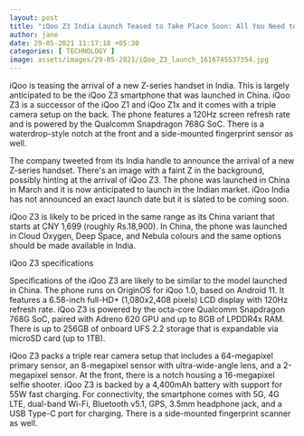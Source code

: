 ```yaml
---
layout: post
title: "iQoo Z3 India Launch Teased to Take Place Soon: All You Need to Know"
author: jane 
date: 29-05-2021 11:17:18 +05:30 
categories: [ TECHNOLOGY ] 
image: assets/images/29-05-2021/iQoo_Z3_launch_1616745537354.jpg
---
```

iQoo is teasing the arrival of a new Z-series handset in India. This is largely anticipated to be the iQoo Z3 smartphone that was launched in China. iQoo Z3 is a successor of the iQoo Z1 and iQoo Z1x and it comes with a triple camera setup on the back. The phone features a 120Hz screen refresh rate and is powered by the Qualcomm Snapdragon 768G SoC. There is a waterdrop-style notch at the front and a side-mounted fingerprint sensor as well.

The company tweeted from its India handle to announce the arrival of a new Z-series handset. There's an image with a faint Z in the background, possibly hinting at the arrival of iQoo Z3. The phone was launched in China in March and it is now anticipated to launch in the Indian market. iQoo India has not announced an exact launch date but it is slated to be coming soon.

iQoo Z3 is likely to be priced in the same range as its China variant that starts at CNY 1,699 (roughly Rs.18,900). In China, the phone was launched in Cloud Oxygen, Deep Space, and Nebula colours and the same options should be made available in India.

iQoo Z3 specifications

Specifications of the iQoo Z3 are likely to be similar to the model launched in China. The phone runs on OriginOS for iQoo 1.0, based on Android 11. It features a 6.58-inch full-HD+ (1,080x2,408 pixels) LCD display with 120Hz refresh rate. iQoo Z3 is powered by the octa-core Qualcomm Snapdragon 768G SoC, paired with Adreno 620 GPU and up to 8GB of LPDDR4x RAM. There is up to 256GB of onboard UFS 2.2 storage that is expandable via microSD card (up to 1TB).

iQoo Z3 packs a triple rear camera setup that includes a 64-megapixel primary sensor, an 8-megapixel sensor with ultra-wide-angle lens, and a 2-megapixel sensor. At the front, there is a notch housing a 16-megapixel selfie shooter. iQoo Z3 is backed by a 4,400mAh battery with support for 55W fast charging. For connectivity, the smartphone comes with 5G, 4G LTE, dual-band Wi-Fi, Bluetooth v5.1, GPS, 3.5mm headphone jack, and a USB Type-C port for charging. There is a side-mounted fingerprint scanner as well.